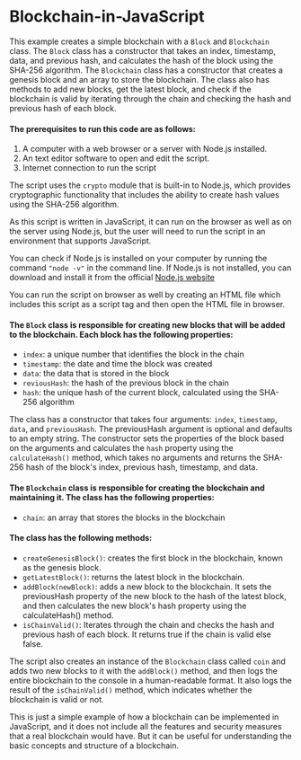 # Blockchain-in-JavaScript

This example creates a simple blockchain with a `Block` and `Blockchain` class. The `Block` class has a constructor that takes an index, timestamp, data, and previous hash, and calculates the hash of the block using the SHA-256 algorithm. The `Blockchain` class has a constructor that creates a genesis block and an array to store the blockchain. The class also has methods to add new blocks, get the latest block, and check if the blockchain is valid by iterating through the chain and checking the hash and previous hash of each block.

#### The prerequisites to run this code are as follows: ####

 1. A computer with a web browser or a server with Node.js installed.
 2. An text editor software to open and edit the script.
 3. Internet connection to run the script

The script uses the `crypto` module that is built-in to Node.js, which provides cryptographic functionality that includes the ability to create hash values using the SHA-256 algorithm.

As this script is written in JavaScript, it can run on the browser as well as on the server using Node.js, but the user will need to run the script in an environment that supports JavaScript.

You can check if Node.js is installed on your computer by running the command `"node -v"` in the command line. If Node.js is not installed, you can download and install it from the official [Node.js website](https://nodejs.org/en/)

You can run the script on browser as well by creating an HTML file which includes this script as a script tag and then open the HTML file in browser.


#### The `Block` class is responsible for creating new blocks that will be added to the blockchain. Each block has the following properties: ####

 - `index`: a unique number that identifies the block in the chain
 - `timestamp`: the date and time the block was created
 - `data`: the data that is stored in the block
 - `reviousHash`: the hash of the previous block in the chain
 - `hash`: the unique hash of the current block, calculated using the SHA-256 algorithm

The class has a constructor that takes four arguments: `index`, `timestamp`, `data`, and `previousHash`. The previousHash argument is optional and defaults to an empty string. The constructor sets the properties of the block based on the arguments and calculates the `hash` property using the `calculateHash()` method, which takes no arguments and returns the SHA-256 hash of the block's index, previous hash, timestamp, and data.

#### The `Blockchain` class is responsible for creating the blockchain and maintaining it. The class has the following properties: ####

 - `chain`: an array that stores the blocks in the blockchain

#### The class has the following methods: ####

 - `createGenesisBlock()`: creates the first block in the blockchain, known as the genesis block.
 - `getLatestBlock()`: returns the latest block in the blockchain.
 - `addBlock(newBlock)`: adds a new block to the blockchain. It sets the previousHash property of the new block to the hash of the latest block, and then calculates the new block's hash property using the calculateHash() method.
 - `isChainValid()`: Iterates through the chain and checks the hash and previous hash of each block. It returns true if the chain is valid else false.

The script also creates an instance of the `Blockchain` class called `coin` and adds two new blocks to it with the `addBlock()` method, and then logs the entire blockchain to the console in a human-readable format. It also logs the result of the `isChainValid()` method, which indicates whether the blockchain is valid or not.

This is just a simple example of how a blockchain can be implemented in JavaScript, and it does not include all the features and security measures that a real blockchain would have. But it can be useful for understanding the basic concepts and structure of a blockchain.


